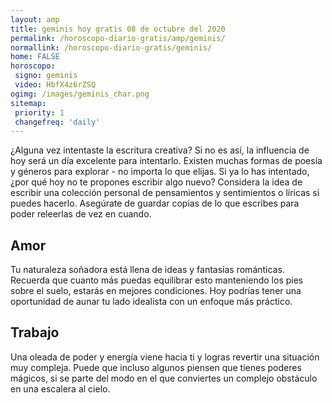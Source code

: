 ```yaml
---
layout: amp
title: geminis hoy gratis 08 de octubre del 2020 
permalink: /horoscopo-diario-gratis/amp/geminis/
normallink: /horoscopo-diario-gratis/geminis/
home: FALSE
horoscopo:
 signo: geminis
 video: HbfX4z6rZSQ
ogimg: /images/geminis_char.png
sitemap:
 priority: 1
 changefreq: 'daily'
---
```



¿Alguna vez intentaste la escritura creativa? Si no es así, la influencia de hoy será un día excelente para intentarlo. Existen muchas formas de poesía y géneros para explorar - no importa lo que elijas. Si ya lo has intentado, ¿por qué hoy no te propones escribir algo nuevo? Considera la idea de escribir una colección personal de pensamientos y sentimientos o líricas si puedes hacerlo. Asegúrate de guardar copias de lo que escribes para poder releerlas de vez en cuando.

## Amor

Tu naturaleza soñadora está llena de ideas y fantasías románticas. Recuerda que cuanto más puedas equilibrar esto manteniendo los pies sobre el suelo, estarás en mejores condiciones. Hoy podrías tener una oportunidad de aunar tu lado idealista con un enfoque más práctico.

## Trabajo

Una oleada de poder y energía viene hacia ti y logras revertir una situación muy compleja. Puede que incluso algunos piensen que tienes poderes mágicos, si se parte del modo en el que conviertes un complejo obstáculo en una escalera al cielo.